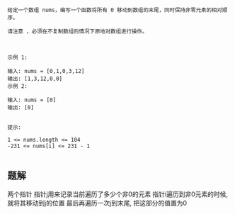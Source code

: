 ```azure
给定一个数组 nums，编写一个函数将所有 0 移动到数组的末尾，同时保持非零元素的相对顺序。

请注意 ，必须在不复制数组的情况下原地对数组进行操作。

 

示例 1:

输入: nums = [0,1,0,3,12]
输出: [1,3,12,0,0]
示例 2:

输入: nums = [0]
输出: [0]
 

提示:

1 <= nums.length <= 104
-231 <= nums[i] <= 231 - 1
 
```
## 题解
两个指针
指针j用来记录当前遍历了多少个非0的元素
指针i遍历到非0元素的时候, 就将其移动到j的位置
最后再遍历一次j到末尾, 把这部分的值置为0